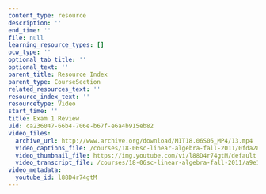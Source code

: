 ```yaml
---
content_type: resource
description: ''
end_time: ''
file: null
learning_resource_types: []
ocw_type: ''
optional_tab_title: ''
optional_text: ''
parent_title: Resource Index
parent_type: CourseSection
related_resources_text: ''
resource_index_text: ''
resourcetype: Video
start_time: ''
title: Exam 1 Review
uid: ca236047-66b4-706e-b67f-e6a4b915eb82
video_files:
  archive_url: http://www.archive.org/download/MIT18.06S05_MP4/13.mp4
  video_captions_file: /courses/18-06sc-linear-algebra-fall-2011/0fda28a2b4545e7799a41888d6b6123e_l88D4r74gtM.vtt
  video_thumbnail_file: https://img.youtube.com/vi/l88D4r74gtM/default.jpg
  video_transcript_file: /courses/18-06sc-linear-algebra-fall-2011/a9e136d7f2c9ebf2ee5bfd895382ccc9_l88D4r74gtM.pdf
video_metadata:
  youtube_id: l88D4r74gtM
---
```

